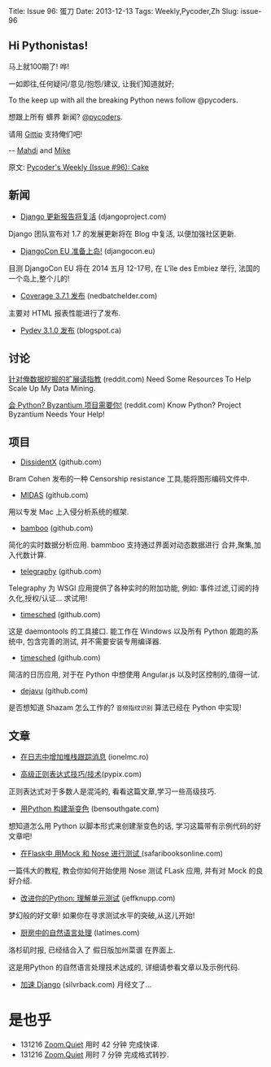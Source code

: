 Title: Issue 96: 蛋刀 
Date: 2013-12-13 
Tags: Weekly,Pycoder,Zh 
Slug: issue-96 
## Hi Pythonistas!

马上就100期了! 哗!

一如即往,任何疑问/意见/抱怨/建议,
让我们知道就好;

 

To the  keep up with all the breaking Python news follow @pycoders. 
 
想跟上所有 蠎界 新闻?
 [@pycoders](http://twitter.com/pycoders).

请用
[Gittip](https://www.gittip.com/PycodersWeekly)
支持俺们吧!

--
[Mahdi](https://twitter.com/#!/myusuf3) and [Mike](https://twitter.com/#!/mgrouchy)

原文: [Pycoder's Weekly (Issue #96): Cake](http://eepurl.com/KD6rH)

## 新闻

- [Django 更新报告将复活](https://www.djangoproject.com/weblog/2013/dec/09/reviving-django-update-posts/) (djangoproject.com)

Django 团队宣布对 1.7 的发展更新将在 Blog 中复活,
以便加强社区更新.


- [DjangoCon EU 准备上岛!](http://2014.djangocon.eu/) (djangocon.eu)

目测 DjangoCon EU 将在 2014 五月 12-17号,
在 L'île des Embiez 举行, 法国的一个岛上,整个儿的!


- [Coverage 3.7.1 发布](http://nedbatchelder.com/blog/201312/coveragepy_371.html) (nedbatchelder.com)

主要对 HTML 报表性能进行了发布.


- [Pydev 3.1.0 发布](http://pydev.blogspot.ca/2013/12/pydev-310-released.html) (blogspot.ca)
 

## 讨论
[针对俺数据挖掘的扩展请指教](http://www.reddit.com/r/Python/comments/1slrzj/need_some_resources_to_help_scale_up_my_datamining/) (reddit.com)
Need Some Resources To Help Scale Up My Data Mining.
 

[会 Python? Byzantium 项目需要你!](http://www.reddit.com/r/Python/comments/1spfvg/know_python_project_byzantium_needs_your_help/) (reddit.com)
Know Python? Project Byzantium Needs Your Help!


## 项目

- [DissidentX](https://github.com/bramcohen/DissidentX) (github.com)

Bram Cohen 发布的一种 Censorship resistance 工具,能将图形编码文件中.

 

- [MIDAS](https://github.com/etsy/MIDAS) (github.com)

用以专发 Mac 上入侵分析系统的框架.


- [bamboo](https://github.com/SEL-Columbia/bamboo) (github.com)

简化的实时数据分析应用.
bammboo 支持通过界面对动态数据进行 合并,聚集,加入代数计算.

 

- [telegraphy](https://github.com/machinalis/telegraphy/) (github.com)

Telegraphy 
为 WSGI 应用提供了各种实时的附加功能,
例如: 事件过滤,订阅的持久化,授权/认证...
求试用!

- [timesched](https://github.com/mitsuhiko/timesched) (github.com)

这是 daemontools 的工具接口.
能工作在 Windows 以及所有 Python 能跑的系统中,
包含完善的测试, 并不需要安装专用编译器.

- [timesched](https://github.com/mitsuhiko/timesched) (github.com)

简洁的日历应用,
对于在 Python 中想使用 Angular.js 以及时区控制的,值得一试.

 

- [dejavu](https://github.com/worldveil/dejavu) (github.com)

是否想知道 Shazam 怎么工作的?
`音频指纹识别` 算法已经在 Python 中实现!



## 文章

- [在日志中增加堆栈跟踪消息](http://blog.ionelmc.ro/2013/12/10/adding-stacktraces-to-log-messages/) (ionelmc.ro)
 

- [高级正则表达式技巧/技术](http://pypix.com/tools-and-tips/advanced-regular-expression-tips-techniques/)(pypix.com)

正则表达式对于多数人是混沌的,
看看这篇文章,学习一些高级技巧.

- [用Python 构建渐变色](http://bensouthgate.com/p/12_3_13.php) (bensouthgate.com)

想知道怎么用 Python 以脚本形式来创建渐变色的话,
学习这篇带有示例代码的好文章吧!


- [在Flask中 用Mock 和 Nose 进行测试 ](http://blog.safaribooksonline.com/2013/12/05/flask-with-mock-and-nose/)(safaribooksonline.com)

一篇伟大的教程,
教会你如何开始使用 Nose 测试 FLask 应用,
并有对 Mock 的良好介绍.

 
 - [改进你的Python: 理解单元测试](http://jeffknupp.com/blog/2013/12/09/improve-your-python-understanding-unit-testing/) (jeffknupp.com)

梦幻般的好文章!
如果你在寻求测试水平的突破,从这儿开始!

- [厨房中的自然语言处理](http://datadesk.latimes.com/posts/2013/12/natural-language-processing-in-the-kitchen/) (latimes.com)

洛杉矶时报,
已经结合入了 假日版加州菜谱 在界面上.

这是用Python 的自然语言处理技术达成的,
详细请参看文章以及示例代码.


- [加速 Django](https://syerram.silvrback.com/make-django-fasssst)  (silvrback.com)
月经文了...


# 是也乎

- 131216 [Zoom.Quiet](http://zoomquiet.org/) 用时 42 分钟 完成快译.
- 131216 [Zoom.Quiet](http://zoomquiet.org/) 用时 7 分钟 完成格式转抄.
 
